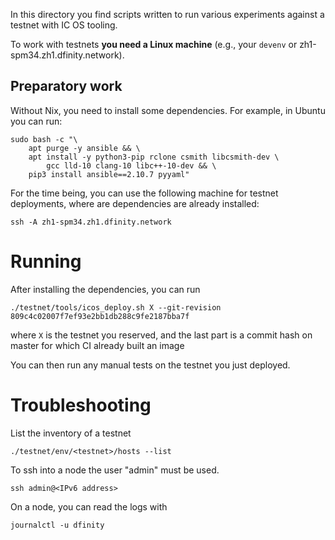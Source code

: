 In this directory you find scripts written to run various experiments against a testnet with IC OS tooling.

To work with testnets __you need a Linux machine__ (e.g., your `devenv` or zh1-spm34.zh1.dfinity.network).

## Preparatory work

Without Nix, you need to install some dependencies. For example, in Ubuntu you can run:
```
sudo bash -c "\
    apt purge -y ansible && \
    apt install -y python3-pip rclone csmith libcsmith-dev \
        gcc lld-10 clang-10 libc++-10-dev && \
    pip3 install ansible==2.10.7 pyyaml"
```

For the time being, you can use the following machine for testnet deployments, where are dependencies are already installed:

```
ssh -A zh1-spm34.zh1.dfinity.network
```

# Running

After installing the dependencies, you can run
```
./testnet/tools/icos_deploy.sh X --git-revision 809c4c02007f7ef93e2bb1db288c9fe2187bba7f
```

where `X` is the testnet you reserved, and the last part is a commit hash on master for which CI already built an image

You can then run any manual tests on the testnet you just deployed.

# Troubleshooting
List the inventory of a testnet
```
./testnet/env/<testnet>/hosts --list
```

To ssh into a node the user "admin" must be used.
```
ssh admin@<IPv6 address>
```

On a node, you can read the logs with
```
journalctl -u dfinity
```
